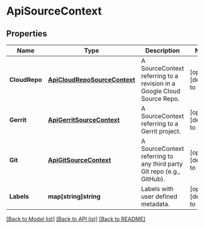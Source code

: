 # ApiSourceContext

## Properties
Name | Type | Description | Notes
------------ | ------------- | ------------- | -------------
**CloudRepo** | [**ApiCloudRepoSourceContext**](apiCloudRepoSourceContext.md) | A SourceContext referring to a revision in a Google Cloud Source Repo. | [optional] [default to null]
**Gerrit** | [**ApiGerritSourceContext**](apiGerritSourceContext.md) | A SourceContext referring to a Gerrit project. | [optional] [default to null]
**Git** | [**ApiGitSourceContext**](apiGitSourceContext.md) | A SourceContext referring to any third party Git repo (e.g., GitHub). | [optional] [default to null]
**Labels** | **map[string]string** | Labels with user defined metadata. | [optional] [default to null]

[[Back to Model list]](../README.md#documentation-for-models) [[Back to API list]](../README.md#documentation-for-api-endpoints) [[Back to README]](../README.md)


